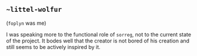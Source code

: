 ## `~littel-wolfur`
(`foplyn` was me)

I was speaking more to the functional role of `sorreg`, not to the current state of the project. It bodes well that the creator is not bored of his creation and still seems to be actively inspired by it.